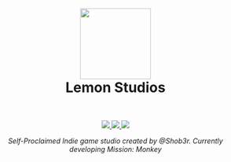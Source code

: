 <h1 align="center">
<sub>
<img src="https://media.discordapp.net/attachments/888136140564095007/1121864107612700778/213265967-49dfaac0-d48a-42ab-96cd-1eb181f8d1d8.png?width=468&height=468" height=144>
</sub>
<br>
Lemon Studios
</h1>
<br>
<p align="center">
  <a href="https://learn.microsoft.com/en-us/dotnet/csharp">
    <img src="https://img.shields.io/badge/c%23-%23239120.svg?style=for-the-badge&logo=c-sharp&logoColor=white">
  </a>
  <a href="https://unity.com">
    <img src="https://img.shields.io/badge/unity-%23000000.svg?style=for-the-badge&logo=unity&logoColor=white">
  </a>
  <a href="https://windows.com">
    <img src="https://img.shields.io/badge/Windows-0078D6?style=for-the-badge&logo=windows&logoColor=white">
  </a>
</p>
<p align="center"><i>Self-Proclaimed Indie game studio created by @Shob3r. Currently developing Mission: Monkey</i></p>
